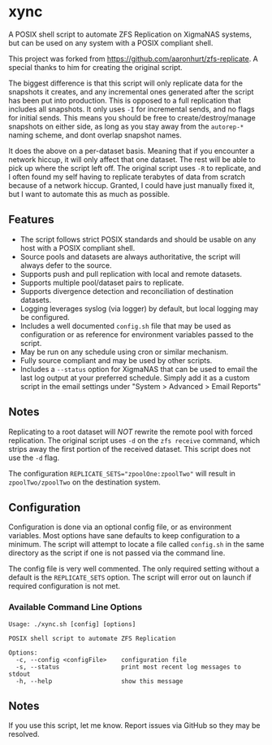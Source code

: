 # xync

A POSIX shell script to automate ZFS Replication on XigmaNAS systems, but
can be used on any system with a POSIX compliant shell.

This project was forked from https://github.com/aaronhurt/zfs-replicate.
A special thanks to him for creating the original script.

The biggest difference is that this script will only replicate data for the
snapshots it creates, and any incremental ones generated after the script has been put
into production. This is opposed to a full replication that includes all snapshots.
It only uses `-I` for incremental sends, and no flags for initial sends. This means
you should be free to create/destroy/manage snapshots on either side, as long as you stay
away from the `autorep-*` naming scheme, and dont overlap snapshot names.

It does the above on a per-dataset basis. Meaning that if you encounter a network hiccup,
it will only affect that one dataset. The rest will be able to pick up where the script
left off. The original script uses `-R` to replicate, and I often found my self having to
replicate terabytes of data from scratch because of a network hiccup. Granted, I could have
just manually fixed it, but I want to automate this as much as possible.

## Features

- The script follows strict POSIX standards and should be usable on any host with a POSIX compliant shell.
- Source pools and datasets are always authoritative, the script will always defer to the source.
- Supports push and pull replication with local and remote datasets.
- Supports multiple pool/dataset pairs to replicate.
- Supports divergence detection and reconciliation of destination datasets.
- Logging leverages syslog (via logger) by default, but local logging may be configured.
- Includes a well documented `config.sh` file that may be used as configuration or as reference for environment
  variables passed to the script.
- May be run on any schedule using cron or similar mechanism.
- Fully source compliant and may be used by other scripts.
- Includes a `--status` option for XigmaNAS that can be used to email the last log output at your preferred schedule.
  Simply add it as a custom script in the email settings under "System > Advanced > Email Reports"

## Notes

Replicating to a root dataset will *NOT* rewrite the remote pool with forced replication.
The original script uses `-d` on the `zfs receive` command, which strips away the first
portion of the received dataset. This script does not use the `-d` flag.

The configuration `REPLICATE_SETS="zpoolOne:zpoolTwo"` will result in `zpoolTwo/zpoolTwo` on
the destination system.

## Configuration

Configuration is done via an optional config file, or as environment variables. Most options have sane
defaults to keep configuration to a minimum. The script will attempt to locate a file called `config.sh`
in the same directory as the script if one is not passed via the command line.

The config file is very well commented. The only required setting without a default is the `REPLICATE_SETS` option.
The script will error out on launch if required configuration is not met.

### Available Command Line Options

```text
Usage: ./xync.sh [config] [options]

POSIX shell script to automate ZFS Replication

Options:
  -c, --config <configFile>    configuration file
  -s, --status                 print most recent log messages to stdout
  -h, --help                   show this message
```

## Notes

If you use this script, let me know. Report issues via GitHub so they may be resolved.
